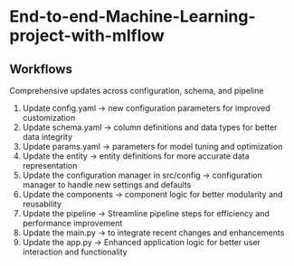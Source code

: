 # End-to-end-Machine-Learning-project-with-mlflow


## Workflows

Comprehensive updates across configuration, schema, and pipeline

1. Update config.yaml -> new configuration parameters for improved customization
2. Update schema.yaml -> column definitions and data types for better data integrity
3. Update params.yaml -> parameters for model tuning and optimization
4. Update the entity -> entity definitions for more accurate data representation
5. Update the configuration manager in src/config -> configuration manager to handle new settings and defaults
6. Update the components -> component logic for better modularity and reusability
7. Update the pipeline -> Streamline pipeline steps for efficiency and performance improvement
8. Update the main.py ->  to integrate recent changes and enhancements
9. Update the app.py -> Enhanced application logic for better user interaction and functionality


